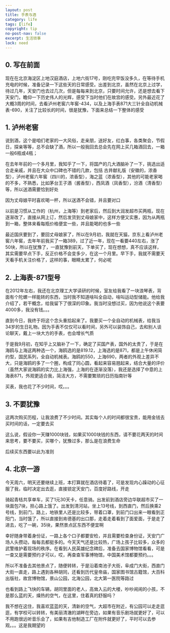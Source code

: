 ```yaml
---
layout: post
title: 手表与酒
category: life
tags: [life]
copyright: tip
no-post-nav: false
excerpt: 生活琐事
lock: need
---
```


## 0. 写在前面

现在在北京海淀区上地汉庭酒店，上地六街17号，刚吃完早饭没多久，在等待手机充电的时候，准备记录一下这些天的日常感受。出差到北京，虽然在北京上过学，待过几年，天安门也去过几次，但是每每来到北京，只要时间允许，还是想去看下天安门，瞻仰一下历史伟人的光辉，感受下当时他们在故宫的感受。另外最近花了大概3周的时间，去看泸州老窖六年窖-434，以及上海手表871大三针全自动机械表-690，关注了比较长的时间，很是犹豫，下面来总结一下整体的感受

## 1. 泸州老窖
说到酒，这个是咱们老家的一大风俗，走亲朋，送好友，红白事，各类聚会，节假日，探亲等等，总不会缺了酒，所以一般我回去总会先在网上买几箱酒回去，一箱一般6瓶或4瓶；

在去年年前的一个多月里，我知乎了一下，将国产的几大酒脑补了一下，挑选出适合走亲戚，并且在大众中口碑也不错的几款，包括 古井献礼版（安徽的，浓香型），泸州老窖六年窖（四川的，浓香型），海之蓝（浓香型），其他的可能老家喝的不多，不熟悉，比如茅台王子酒（酱香型），西凤酒（凤香型），汾酒（清香型）等，所以送酒需要恰到好处

因为丈母娘平时喜欢喝一杯，所以送酒不会错，并且要对口

以前是习惯从工作的（杭州，上海等）到老家后，然后到大润发超市买两瓶，现在逐渐改了，直接从网上订，然后发货到丈母娘家中，这样方便又实惠，因为从两瓶到一箱，整体来看每瓶价格便宜一些，并且能喝的也多一些

最近国庆要到了，要回丈母娘家了，所以在9月初，我就在天猫，京东上看泸州老窖六年窖，去年年前我买了一箱389，过了近一年，现在一看要440左右，涨了50块，所以在犹豫了，一直犹豫到前天，下单买了，现在想想，真不应该这样，其实需要早点下手，反正价格不会变多少，在这一个月里。早下手，我就不需要天天看手机关注价格了，这样的事，眼睛太累了，何必呢

## 2. 上海表-871型号

在2012年左右，我还在北京理工大学读研的时候，室友给我看了一块浪琴表，背面有个陀螺一样能转的东西，当时我不知道啥叫全自动，啥叫运动型储能。他给我介绍了，若干概念，给我留下了很深的印象。我当时没想过买，因为他说这个表要4000多，我没有钱。。。

直到今日，我终于将这个念头重拾起来了。我要买一个全自动的机械表，给我当34岁的生日礼物。因为手表不仅仅可以看时间，另外可以装饰自己，去和别人谈论聊天，戴上一块大方的手表，也会增长气质

于是我9月初，在知乎上又脑补了一下，确定了买国产表，国外的太贵了，于是在海鸥与上海这两种选一个，海鸥选的是819.12，上海选的是871，都是上午休闲简约型，国民系列，全自动机械表。海鸥的550，上海690，两者的外观上差异不大，只是海鸥的多了一个圈，构成了同心圆，看起来容易翘起来，结合大量的评价（虽然大家说海鸥的实力比上海强，上海的在逐渐没落），我还是选择了中意的上海表871，外观更适合我，简洁大方，不需要繁琐的日历指南针等

买表，我也花了不少时间，哎。。。


## 3. 不要犹豫

这两次购买历程，让我浪费了不少时间。其实每个人的时间都很宝贵，能用金钱去买时间的话，一定要去买

这么说，假设你一天赚1000块钱，如果买1000块钱的东西，请不要花两天的时间来思考，要不要买，买哪个，犹豫过多，那么是在浪费生命

后续买东西要以此为准则

## 4. 北京一游

今天周六，明天还要继续上班，本打算就在酒店待着了，可是发现内心躁动的心征服了我，临时决定出去逛，直接锁定天安门，百度好路线，开走

骑起青桔共享单车，买了1元30天卡，任意骑。出发前到酒店旁边华联超市买了一块面包7块，担心路上饿了。出发到清河站，坐上13号线，到西直门，然后换乘2号线，到前门，路上，地铁里人还是比较多，带着口罩，到前门口出来一眼看到正阳门，当时饿了，所以直接到肯德基的出口那，走着走着看到了面爱面，于是走了进去，吃了一碗，35块，果然景点区东西不便宜啊

幸好随身带着身份证，一路上各个口子都要安检，并且需要检查身份证，天安门广场人头攒动，每每去都挺多的。今天天气还是比较热，广场上孩子比较多，众多的武警维护着现场的秩序。在看到人民英雄纪念碑后，准备去国家博物馆看看，可是一查又是需要预约才可以，哎，再查查军事博物馆，中国美术馆都要预约。。。

所以不准备去其他景点了，随便转转，于是沿着南池子大街，阜成门大街，西直门大街一直走，路上遇到各种胡同，还看到历代皇帝庙，国家图书馆古籍馆，大百科出版社，故宫博物馆，景山公园，北海公园，北大第一医院等路过

也看到路上飞快的车辆，胡同里面的老人，高耸入云的大楼，吵吵闹闹的小孩，不是那么蓝的天，燥热的空气，在这里，住着真的舒服吗？

我不想在这住，我喜欢蓝蓝的天，清新的空气，大超市在附近，有公园可以走走逛逛，有学校可以转转，有美丽清澈的湖畔在旁边，如果有音乐剧场就更好了，可以不用跑很远听音乐会了，如果有吉他制造工厂在附件就更好了，平时可以去参观。。。这是我期望的

